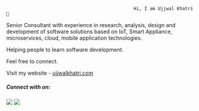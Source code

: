                                                    Hi, I am Ujjwal Khatri 👋
                                                   

Senior Consultant with experience in research, analysis, design and development of software solutions based on IoT, Smart Appliance, microservices, cloud, mobile application technologies. 

Helping people to learn software development. 

Feel free to connect. 

<a> Visit my website -  </a>
<a href="https://www.ujjwalkhatri.com"> ujjwalkhatri.com </a>
                                                               

<h5> Connect with on: </h5>
<a href="https://twitter.com/ujjwalkhatri"><img src="https://img.shields.io/badge/Twitter-1DA1F2?style=for-the-badge&logo=twitter&logoColor=white"></a>
<a href="https://www.linkedin.com/in/ujjwal-khatri/"><img src="https://img.shields.io/badge/LinkedIn-0077B5?style=for-the-badge&logo=linkedin&logoColor=white"></a>
<br>
<br>

<!--
**ujkhatri/ujkhatri** is a ✨ _special_ ✨ repository because its `README.md` (this file) appears on your GitHub profile.

Here are some ideas to get you started:

- 🔭 I’m currently working on ...
- 🌱 I’m currently learning ...
- 👯 I’m looking to collaborate on ...
- 🤔 I’m looking for help with ...
- 💬 Ask me about ...
- 📫 How to reach me: ...
- 😄 Pronouns: ...
- ⚡ Fun fact: ...
-->
